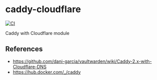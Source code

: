 # caddy-cloudflare

[![CI](https://github.com/ljishen/caddy-cloudflare/actions/workflows/main.yml/badge.svg)](https://github.com/ljishen/caddy-cloudflare/actions/workflows/main.yml)

Caddy with Cloudflare module


## References

- https://github.com/dani-garcia/vaultwarden/wiki/Caddy-2.x-with-Cloudflare-DNS
- https://hub.docker.com/_/caddy
